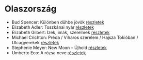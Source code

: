 # Olaszország

- Bud Spencer: Különben dühbe jövök [részletek](_details/%7Bopf.creator%7D.md#id_1212)
- Elizabeth Adler: Toszkánai nyár [részletek](_details/%7Bopf.creator%7D.md#id_1211)
- Elizabeth Gilbert: Ízek, imák, szerelmek [részletek](_details/%7Bopf.creator%7D.md#id_802)
- Michael Crichton: Préda / Viharos szerelem / Hajsza Tokióban / Utcagyerekek [részletek](_details/%7Bopf.creator%7D.md#id_758)
- Stephenie Meyer: New Moon – Újhold [részletek](_details/%7Bopf.creator%7D.md#id_795)
- Umberto Eco: A rózsa neve [részletek](_details/%7Bopf.creator%7D.md#id_789)
